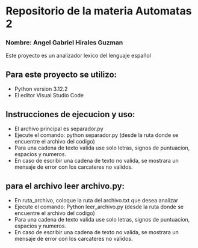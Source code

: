 # Repositorio de la materia Automatas 2
### Nombre: Angel Gabriel Hirales Guzman

Este proyecto es un analizador lexico del lenguaje español

## Para este proyecto se utilizo:
- Python version 3.12.2
- El editor Visual Studio Code

## Instrucciones de ejecucion y uso:
- El archivo principal es separador.py
- Ejecute el comando: python separador.py (desde la ruta donde se encuentre el archivo del codigo)
- Para una cadena de texto valida use solo letras, signos de puntuacion, espacios y numeros.
- En caso de escribir una cadena de texto no valida, se mostrara un mensaje de error con los carcateres no validos.

## para el archivo leer archivo.py:
- En ruta_archivo, coloque la ruta del archivo.txt que desea analizar
- Ejecute el comando: Python leer_archivo.py (desde la ruta donde se encuentre el archivo del codigo)
- Para una cadena de texto valida use solo letras, signos de puntuacion, espacios y numeros.
- En caso de escribir una cadena de texto no valida, se mostrara un mensaje de error con los carcateres no validos.
